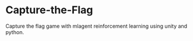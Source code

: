 # Capture-the-Flag
Capture the flag game with mlagent reinforcement learning using unity and python.
